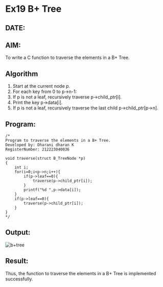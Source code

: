 # Ex19 B+ Tree
## DATE:
## AIM:
To write a C function to traverse the elements in a B+ Tree.

## Algorithm
1. Start at the current node p.
2. For each key from 0 to p->n-1:
3. If p is not a leaf, recursively traverse p->child_ptr[i].
4. Print the key p->data[i].
5. If p is not a leaf, recursively traverse the last child p->child_ptr[p->n].   

## Program:
```
/*
Program to traverse the elements in a B+ Tree.
Developed by: Dharani dharan K
RegisterNumber: 212223040036

void traverse(struct B_TreeNode *p)
{
    int i;
    for(i=0;i<p->n;i++){
        if(p->leaf==0){
            traverse(p->child_ptr[i]);
        }
        printf("%d ",p->data[i]);
    }
    if(p->leaf==0){
        traverse(p->child_ptr[i]);
    }
} 
*/
```

## Output:
![b+tree](https://github.com/user-attachments/assets/211aa75c-6399-412a-b920-94d939e44231)


## Result:
Thus, the function to traverse the elements in a B+ Tree is implemented successfully.
